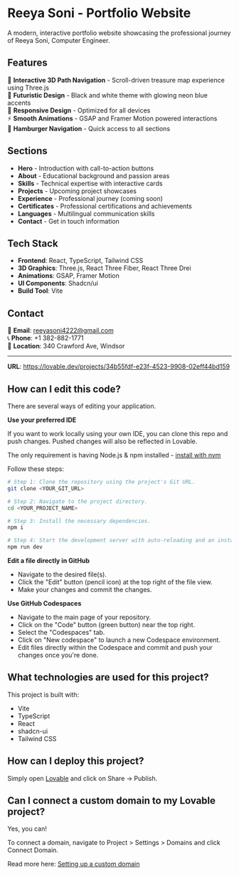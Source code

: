 # Reeya Soni - Portfolio Website

A modern, interactive portfolio website showcasing the professional journey of Reeya Soni, Computer Engineer.

## Features

🎯 **Interactive 3D Path Navigation** - Scroll-driven treasure map experience using Three.js  
🌟 **Futuristic Design** - Black and white theme with glowing neon blue accents  
📱 **Responsive Design** - Optimized for all devices  
⚡ **Smooth Animations** - GSAP and Framer Motion powered interactions  
🍔 **Hamburger Navigation** - Quick access to all sections  

## Sections

- **Hero** - Introduction with call-to-action buttons
- **About** - Educational background and passion areas  
- **Skills** - Technical expertise with interactive cards
- **Projects** - Upcoming project showcases
- **Experience** - Professional journey (coming soon)
- **Certificates** - Professional certifications and achievements
- **Languages** - Multilingual communication skills
- **Contact** - Get in touch information

## Tech Stack

- **Frontend**: React, TypeScript, Tailwind CSS
- **3D Graphics**: Three.js, React Three Fiber, React Three Drei
- **Animations**: GSAP, Framer Motion
- **UI Components**: Shadcn/ui
- **Build Tool**: Vite

## Contact

📧 **Email**: reeyasoni4222@gmail.com  
📞 **Phone**: +1 382-882-1771  
📍 **Location**: 340 Crawford Ave, Windsor

---

**URL**: https://lovable.dev/projects/34b55fdf-e23f-4523-9908-02eff44bd159

## How can I edit this code?

There are several ways of editing your application.



**Use your preferred IDE**

If you want to work locally using your own IDE, you can clone this repo and push changes. Pushed changes will also be reflected in Lovable.

The only requirement is having Node.js & npm installed - [install with nvm](https://github.com/nvm-sh/nvm#installing-and-updating)

Follow these steps:

```sh
# Step 1: Clone the repository using the project's Git URL.
git clone <YOUR_GIT_URL>

# Step 2: Navigate to the project directory.
cd <YOUR_PROJECT_NAME>

# Step 3: Install the necessary dependencies.
npm i

# Step 4: Start the development server with auto-reloading and an instant preview.
npm run dev
```

**Edit a file directly in GitHub**

- Navigate to the desired file(s).
- Click the "Edit" button (pencil icon) at the top right of the file view.
- Make your changes and commit the changes.

**Use GitHub Codespaces**

- Navigate to the main page of your repository.
- Click on the "Code" button (green button) near the top right.
- Select the "Codespaces" tab.
- Click on "New codespace" to launch a new Codespace environment.
- Edit files directly within the Codespace and commit and push your changes once you're done.

## What technologies are used for this project?

This project is built with:

- Vite
- TypeScript
- React
- shadcn-ui
- Tailwind CSS

## How can I deploy this project?

Simply open [Lovable](https://lovable.dev/projects/34b55fdf-e23f-4523-9908-02eff44bd159) and click on Share -> Publish.

## Can I connect a custom domain to my Lovable project?

Yes, you can!

To connect a domain, navigate to Project > Settings > Domains and click Connect Domain.

Read more here: [Setting up a custom domain](https://docs.lovable.dev/tips-tricks/custom-domain#step-by-step-guide)
